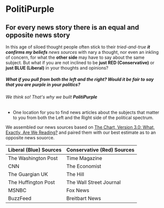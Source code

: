 # PolitiPurple 
## For every news story there is an equal and opposite news story

In this age of siloed thought people often stick to their _tried-and-true **it confirms my beliefs** news sources_ with nary a thought, nor even an inkling of concern, for what the **other side** may have to say about the same subject.  But what if you are not inclined to be **just RED (Conservative)** or **just BLUE (Liberal)** in your thoughts and opinions?  

##### What if you pull from both the left and the right?  Would it be fair to say that you are **purple** in your politics?

###### We think so! That's why we built **PolitiPurple** 

- One location for you to find news articles about the subjects that matter to you from both the Left and the Right side of the political spectrum.

We assembled our news sources based on [The Chart, Version 3.0: What, Exactly, Are We Reading?](https://www.allgeneralizationsarefalse.com/the-chart-version-3-0-what-exactly-are-we-reading/) and paired them with our best estimate as to an opposite news souorce.

Liberal (Blue) Sources | Conservative (Red) Sources
-------- | ---------
The Washington Post | Time Magazine
CNN | The Economist
The Guargian UK | The Hill
The Huffington Post | The Wall Street Journal
MSNBC | Fox News
BuzzFeed | Breitbart News
